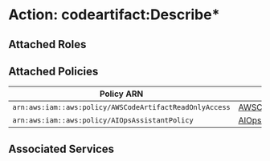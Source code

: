 # Action: codeartifact:Describe*

## Attached Roles

## Attached Policies

| Policy ARN | Policy Name |
|------------|-------------|
| `arn:aws:iam::aws:policy/AWSCodeArtifactReadOnlyAccess` | [AWSCodeArtifactReadOnlyAccess](../policies.md#awscodeartifactreadonlyaccess) |
| `arn:aws:iam::aws:policy/AIOpsAssistantPolicy` | [AIOpsAssistantPolicy](../policies.md#aiopsassistantpolicy) |

## Associated Services


